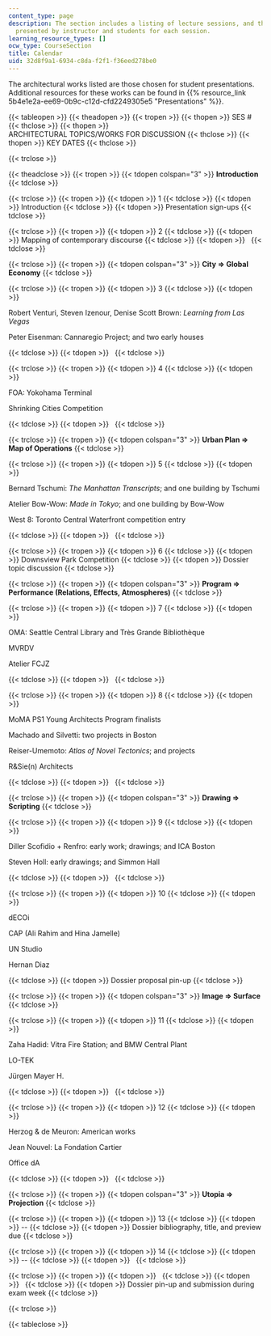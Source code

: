 ```yaml
---
content_type: page
description: The section includes a listing of lecture sessions, and the projects
  presented by instructor and students for each session.
learning_resource_types: []
ocw_type: CourseSection
title: Calendar
uid: 32d8f9a1-6934-c8da-f2f1-f36eed278be0
---
```


The architectural works listed are those chosen for student presentations. Additional resources for these works can be found in {{% resource_link 5b4e1e2a-ee69-0b9c-c12d-cfd2249305e5 "Presentations" %}}.

{{< tableopen >}}
{{< theadopen >}}
{{< tropen >}}
{{< thopen >}}
SES #
{{< thclose >}}
{{< thopen >}}
ARCHITECTURAL TOPICS/WORKS FOR DISCUSSION
{{< thclose >}}
{{< thopen >}}
KEY DATES
{{< thclose >}}

{{< trclose >}}

{{< theadclose >}}
{{< tropen >}}
{{< tdopen colspan="3" >}}
**Introduction**
{{< tdclose >}}

{{< trclose >}}
{{< tropen >}}
{{< tdopen >}}
1
{{< tdclose >}}
{{< tdopen >}}
Introduction
{{< tdclose >}}
{{< tdopen >}}
Presentation sign-ups
{{< tdclose >}}

{{< trclose >}}
{{< tropen >}}
{{< tdopen >}}
2
{{< tdclose >}}
{{< tdopen >}}
Mapping of contemporary discourse
{{< tdclose >}}
{{< tdopen >}}
 
{{< tdclose >}}

{{< trclose >}}
{{< tropen >}}
{{< tdopen colspan="3" >}}
**City ⇒ Global Economy**
{{< tdclose >}}

{{< trclose >}}
{{< tropen >}}
{{< tdopen >}}
3
{{< tdclose >}}
{{< tdopen >}}


Robert Venturi, Steven Izenour, Denise Scott Brown: _Learning from Las Vegas_

Peter Eisenman: Cannaregio Project; and two early houses


{{< tdclose >}}
{{< tdopen >}}
 
{{< tdclose >}}

{{< trclose >}}
{{< tropen >}}
{{< tdopen >}}
4
{{< tdclose >}}
{{< tdopen >}}


FOA: Yokohama Terminal

Shrinking Cities Competition


{{< tdclose >}}
{{< tdopen >}}
 
{{< tdclose >}}

{{< trclose >}}
{{< tropen >}}
{{< tdopen colspan="3" >}}
**Urban Plan ⇒ Map of Operations**
{{< tdclose >}}

{{< trclose >}}
{{< tropen >}}
{{< tdopen >}}
5
{{< tdclose >}}
{{< tdopen >}}


Bernard Tschumi: _The Manhattan Transcripts_; and one building by Tschumi

Atelier Bow-Wow: _Made in Tokyo_; and one building by Bow-Wow

West 8: Toronto Central Waterfront competition entry


{{< tdclose >}}
{{< tdopen >}}
 
{{< tdclose >}}

{{< trclose >}}
{{< tropen >}}
{{< tdopen >}}
6
{{< tdclose >}}
{{< tdopen >}}
Downsview Park Competition
{{< tdclose >}}
{{< tdopen >}}
Dossier topic discussion
{{< tdclose >}}

{{< trclose >}}
{{< tropen >}}
{{< tdopen colspan="3" >}}
**Program ⇒ Performance (Relations, Effects, Atmospheres)**
{{< tdclose >}}

{{< trclose >}}
{{< tropen >}}
{{< tdopen >}}
7
{{< tdclose >}}
{{< tdopen >}}


OMA: Seattle Central Library and Très Grande Bibliothèque

MVRDV

Atelier FCJZ


{{< tdclose >}}
{{< tdopen >}}
 
{{< tdclose >}}

{{< trclose >}}
{{< tropen >}}
{{< tdopen >}}
8
{{< tdclose >}}
{{< tdopen >}}


MoMA PS1 Young Architects Program finalists

Machado and Silvetti: two projects in Boston

Reiser-Umemoto: _Atlas of Novel Tectonics_; and projects

R&Sie(n) Architects


{{< tdclose >}}
{{< tdopen >}}
 
{{< tdclose >}}

{{< trclose >}}
{{< tropen >}}
{{< tdopen colspan="3" >}}
**Drawing ⇒ Scripting**
{{< tdclose >}}

{{< trclose >}}
{{< tropen >}}
{{< tdopen >}}
9
{{< tdclose >}}
{{< tdopen >}}


Diller Scofidio + Renfro: early work; drawings; and ICA Boston

Steven Holl: early drawings; and Simmon Hall


{{< tdclose >}}
{{< tdopen >}}
 
{{< tdclose >}}

{{< trclose >}}
{{< tropen >}}
{{< tdopen >}}
10
{{< tdclose >}}
{{< tdopen >}}


dECOi

CAP (Ali Rahim and Hina Jamelle)

UN Studio

Hernan Diaz


{{< tdclose >}}
{{< tdopen >}}
Dossier proposal pin-up
{{< tdclose >}}

{{< trclose >}}
{{< tropen >}}
{{< tdopen colspan="3" >}}
**Image ⇒ Surface**
{{< tdclose >}}

{{< trclose >}}
{{< tropen >}}
{{< tdopen >}}
11
{{< tdclose >}}
{{< tdopen >}}


Zaha Hadid: Vitra Fire Station; and BMW Central Plant

LO-TEK

Jürgen Mayer H.


{{< tdclose >}}
{{< tdopen >}}
 
{{< tdclose >}}

{{< trclose >}}
{{< tropen >}}
{{< tdopen >}}
12
{{< tdclose >}}
{{< tdopen >}}


Herzog & de Meuron: American works

Jean Nouvel: La Fondation Cartier

Office dA


{{< tdclose >}}
{{< tdopen >}}
 
{{< tdclose >}}

{{< trclose >}}
{{< tropen >}}
{{< tdopen colspan="3" >}}
**Utopia ⇒ Projection**
{{< tdclose >}}

{{< trclose >}}
{{< tropen >}}
{{< tdopen >}}
13
{{< tdclose >}}
{{< tdopen >}}
\--
{{< tdclose >}}
{{< tdopen >}}
Dossier bibliography, title, and preview due
{{< tdclose >}}

{{< trclose >}}
{{< tropen >}}
{{< tdopen >}}
14
{{< tdclose >}}
{{< tdopen >}}
\--
{{< tdclose >}}
{{< tdopen >}}
 
{{< tdclose >}}

{{< trclose >}}
{{< tropen >}}
{{< tdopen >}}
 
{{< tdclose >}}
{{< tdopen >}}
 
{{< tdclose >}}
{{< tdopen >}}
Dossier pin-up and submission during exam week
{{< tdclose >}}

{{< trclose >}}

{{< tableclose >}}